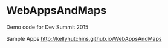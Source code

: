 # WebAppsAndMaps
Demo code for Dev Summit 2015

Sample Apps
http://kellyhutchins.github.io/WebAppsAndMaps
